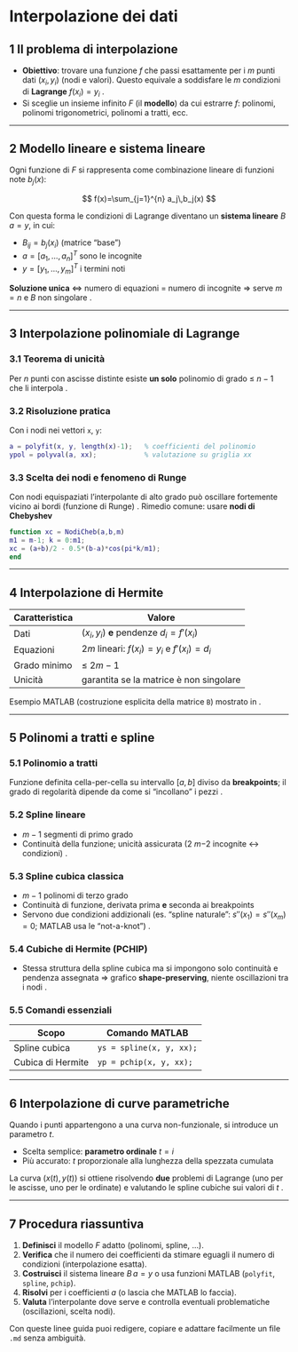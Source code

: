 # Interpolazione dei dati

## 1 Il problema di interpolazione

- **Obiettivo**: trovare una funzione $f$ che passi esattamente per i $m$ punti dati $(x_i,\,y_i)$ (nodi e valori). Questo equivale a soddisfare le $m$ condizioni di **Lagrange** $f(x_i)=y_i$ .
- Si sceglie un insieme infinito $F$ (il **modello**) da cui estrarre $f$: polinomi, polinomi trigonometrici, polinomi a tratti, ecc.

---

## 2 Modello lineare e sistema lineare

Ogni funzione di $F$ si rappresenta come combinazione lineare di funzioni note $b_j(x)$:

$$
f(x)=\sum_{j=1}^{n} a_j\,b_j(x)
$$

Con questa forma le condizioni di Lagrange diventano un **sistema lineare** $B\,a = y$, in cui:

- $B_{ij}=b_j(x_i)$ (matrice “base”)
- $a=[a_1,\dots,a_n]^T$ sono le incognite
- $y=[y_1,\dots,y_m]^T$ i termini noti

**Soluzione unica** ⇔ numero di equazioni = numero di incognite ⇒ serve $m=n$ e $B$ non singolare .

---

## 3 Interpolazione polinomiale di Lagrange

### 3.1 Teorema di unicità

Per $n$ punti con ascisse distinte esiste **un solo** polinomio di grado ≤ $n-1$ che li interpola .

### 3.2 Risoluzione pratica

Con i nodi nei vettori `x`, `y`:

```matlab
a = polyfit(x, y, length(x)-1);   % coefficienti del polinomio
ypol = polyval(a, xx);            % valutazione su griglia xx
```

### 3.3 Scelta dei nodi e fenomeno di Runge

Con nodi equispaziati l’interpolante di alto grado può oscillare fortemente vicino ai bordi (funzione di Runge) .
Rimedio comune: usare **nodi di Chebyshev**

```matlab
function xc = NodiCheb(a,b,m)
m1 = m-1; k = 0:m1;
xc = (a+b)/2 - 0.5*(b-a)*cos(pi*k/m1);
end
```

---

## 4 Interpolazione di Hermite

| Caratteristica | Valore                                     |
| -------------- | ------------------------------------------ |
| Dati           | $(x_i, y_i)$ **e** pendenze $d_i=f'(x_i)$  |
| Equazioni      | $2m$ lineari: $f(x_i)=y_i$ e $f'(x_i)=d_i$ |
| Grado minimo   | ≤ $2m-1$                                   |
| Unicità        | garantita se la matrice è non singolare    |

Esempio MATLAB (costruzione esplicita della matrice `B`) mostrato in .

---

## 5 Polinomi a tratti e spline

### 5.1 Polinomio a tratti

Funzione definita cella-per-cella su intervallo $[a,b]$ diviso da **breakpoints**; il grado di regolarità dipende da come si “incollano” i pezzi .

### 5.2 Spline lineare

- $m-1$ segmenti di primo grado
- Continuità della funzione; unicità assicurata (2 $m$−2 incognite ↔ condizioni) .

### 5.3 Spline cubica classica

- $m-1$ polinomi di terzo grado
- Continuità di funzione, derivata prima **e** seconda ai breakpoints
- Servono due condizioni addizionali (es. “spline naturale”: $s''(x_1)=s''(x_m)=0$; MATLAB usa le “not-a-knot”) .

### 5.4 Cubiche di Hermite (PCHIP)

- Stessa struttura della spline cubica ma si impongono solo continuità e pendenza assegnata ⇒ grafico **shape-preserving**, niente oscillazioni tra i nodi .

### 5.5 Comandi essenziali

| Scopo             | Comando MATLAB           |
| ----------------- | ------------------------ |
| Spline cubica     | `ys = spline(x, y, xx);` |
| Cubica di Hermite | `yp = pchip(x, y, xx);`  |

---

## 6 Interpolazione di curve parametriche

Quando i punti appartengono a una curva non-funzionale, si introduce un parametro $t$.

- Scelta semplice: **parametro ordinale** $t=i$
- Più accurato: $t$ proporzionale alla lunghezza della spezzata cumulata

La curva $(x(t),y(t))$ si ottiene risolvendo **due** problemi di Lagrange (uno per le ascisse, uno per le ordinate) e valutando le spline cubiche sui valori di $t$ .

---

## 7 Procedura riassuntiva

1. **Definisci** il modello $F$ adatto (polinomi, spline, …).
2. **Verifica** che il numero dei coefficienti da stimare eguagli il numero di condizioni (interpolazione esatta).
3. **Costruisci** il sistema lineare $B\,a=y$ o usa funzioni MATLAB (`polyfit`, `spline`, `pchip`).
4. **Risolvi** per i coefficienti $a$ (o lascia che MATLAB lo faccia).
5. **Valuta** l’interpolante dove serve e controlla eventuali problematiche (oscillazioni, scelta nodi).

Con queste linee guida puoi redigere, copiare e adattare facilmente un file `.md` senza ambiguità.

